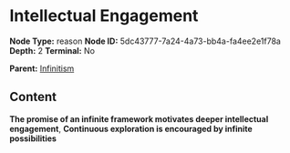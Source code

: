 # Intellectual Engagement

**Node Type:** reason
**Node ID:** 5dc43777-7a24-4a73-bb4a-fa4ee2e1f78a
**Depth:** 2
**Terminal:** No

**Parent:** [Infinitism](infinitism.md)

## Content

**The promise of an infinite framework motivates deeper intellectual engagement**, **Continuous exploration is encouraged by infinite possibilities**
